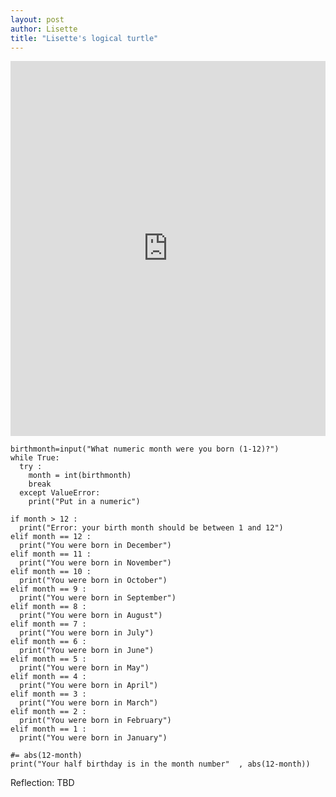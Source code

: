 ```yaml
---
layout: post
author: Lisette
title: "Lisette's logical turtle"
---
```


<iframe src="https://trinket.io/embed/python/8eb8196b88" width="100%" height="600" frameborder="0" marginwidth="0" marginheight="0" allowfullscreen></iframe>

``` 
birthmonth=input("What numeric month were you born (1-12)?")
while True:
  try :
    month = int(birthmonth)
    break
  except ValueError:
    print("Put in a numeric")

if month > 12 :
  print("Error: your birth month should be between 1 and 12")
elif month == 12 :
  print("You were born in December")
elif month == 11 :
  print("You were born in November")
elif month == 10 :
  print("You were born in October")
elif month == 9 :
  print("You were born in September")
elif month == 8 :
  print("You were born in August")
elif month == 7 :
  print("You were born in July")
elif month == 6 :
  print("You were born in June")
elif month == 5 :
  print("You were born in May")
elif month == 4 :
  print("You were born in April")
elif month == 3 :
  print("You were born in March")
elif month == 2 :
  print("You were born in February")
elif month == 1 :
  print("You were born in January")

#= abs(12-month)
print("Your half birthday is in the month number"  , abs(12-month))
```

Reflection: TBD


